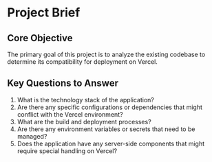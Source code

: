 # Project Brief

## Core Objective

The primary goal of this project is to analyze the existing codebase to determine its compatibility for deployment on Vercel.

## Key Questions to Answer

1.  What is the technology stack of the application?
2.  Are there any specific configurations or dependencies that might conflict with the Vercel environment?
3.  What are the build and deployment processes?
4.  Are there any environment variables or secrets that need to be managed?
5.  Does the application have any server-side components that might require special handling on Vercel?
